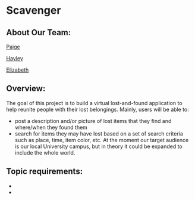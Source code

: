 # Scavenger

## About Our Team:

[Paige](../Scavenger/master/Team/Paige_Lavinio.md)

[Hayley](../Scavenger/master/Team/Hayley_Lavinio.md)

[Elizabeth](../Scavenger/master/Team/Elizabeth_Dewsnap.md)

## Overview:

The goal of this project is to build a virtual lost-and-found application to help reunite people with their lost belongings.
Mainly, users will be able to:
- post a description and/or picture of lost items that they find and where/when they found them
- search for items they may have lost based on a set of search criteria such as place, time, item color, etc.
At the moment our target audience is our local University campus, but in theory it could be expanded to include the whole world.

## Topic requirements:

- 
-

